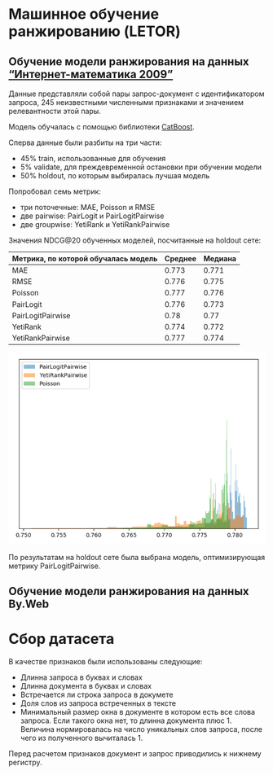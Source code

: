 # Машинное обучение ранжированию (LETOR)

## Обучение модели ранжирования на данных [“Интернет-математика 2009”](https://academy.yandex.ru/events/data_analysis/grant2009/)

Данные представляли собой пары запрос-документ с идентификатором запроса, 245 неизвестными численными признаками и значением релевантности этой пары.

Модель обучалась с помощью библиотеки [CatBoost](https://catboost.ai).

Сперва данные были разбиты на три части:
* 45% train, использованные для обучения
* 5% validate, для преждевременной остановки при обучении модели
* 50% holdout, по которым выбиралась лучшая модель

Попробовал семь метрик:
* три поточечные: MAE, Poisson и RMSE
* две pairwise: PairLogit и PairLogitPairwise
* две groupwise: YetiRank и YetiRankPairwise

Значения NDCG@20 обученных моделей, посчитанные на holdout сете:

| Метрика, по которой обучалась модель | Среднее | Медиана |
|--------------------------------------|---------|---------|
| MAE                                  | 0.773   | 0.771   |
| RMSE                                 | 0.776   | 0.775   |
| Poisson                              | 0.777   | 0.776   |
| PairLogit                            | 0.776   | 0.773   |
| PairLogitPairwise                    | 0.78    | 0.77    |
| YetiRank                             | 0.774   | 0.772   |
| YetiRankPairwise                     | 0.777   | 0.774   |

![NDCG@20](practice_1/imat2009_ndcg@20.png)

По результатам на holdout сете была выбрана модель, оптимизирующая метрику PairLogitPairwise.

## Обучение модели ранжирования на данных By.Web

# Сбор датасета

В качестве признаков были использованы следующие:
* Длинна запроса в буквах и словах
* Длинна документа в буквах и словах
* Встречается ли строка запроса в докумете
* Доля слов из запроса встреченных в тексте
* Минимальный размер окна в документе в котором есть все слова запроса. Если такого окна нет, то длинна документа плюс 1.
Величина нормировалась на число уникальных слов запроса, после чего из полученного вычиталась 1. 

Перед расчетом признаков документ и запрос приводились к нижнему регистру.
